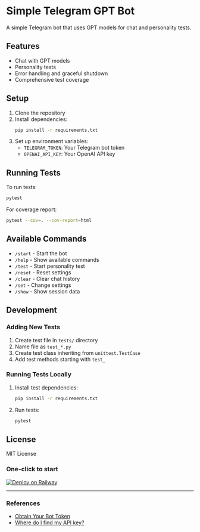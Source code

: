 # Simple Telegram GPT Bot

A simple Telegram bot that uses GPT models for chat and personality tests.

## Features

- Chat with GPT models
- Personality tests
- Error handling and graceful shutdown
- Comprehensive test coverage

## Setup

1. Clone the repository
2. Install dependencies:
   ```bash
   pip install -r requirements.txt
   ```
3. Set up environment variables:
   - `TELEGRAM_TOKEN`: Your Telegram bot token
   - `OPENAI_API_KEY`: Your OpenAI API key

## Running Tests

To run tests:
```bash
pytest
```

For coverage report:
```bash
pytest --cov=. --cov-report=html
```

## Available Commands

- `/start` - Start the bot
- `/help` - Show available commands
- `/test` - Start personality test
- `/reset` - Reset settings
- `/clear` - Clear chat history
- `/set` - Change settings
- `/show` - Show session data

## Development

### Adding New Tests

1. Create test file in `tests/` directory
2. Name file as `test_*.py`
3. Create test class inheriting from `unittest.TestCase`
4. Add test methods starting with `test_`

### Running Tests Locally

1. Install test dependencies:
   ```bash
   pip install -r requirements.txt
   ```
2. Run tests:
   ```bash
   pytest
   ```

## License

MIT License

### One-click to start
[![Deploy on Railway](https://railway.app/button.svg)](https://railway.app/template/sNYhKQ?referralCode=IkBkb-)

---
### References
- [Obtain Your Bot Token](https://core.telegram.org/bots/tutorial#obtain-your-bot-token)
- [Where do I find my API key?](https://help.openai.com/en/articles/4936850-where-do-i-find-my-api-key)
